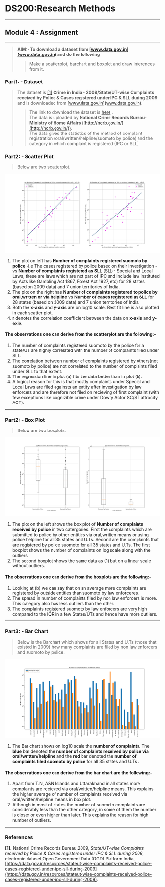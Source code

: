 # DS200:Research Methods
* * *
## Module 4 : Assignment
* * *

> **AIM:- To download a dataset from [www.data.gov.in](www.data.gov.in) and do the following**
>> Make a scatterplot, barchart and boxplot and draw inferences from it.

### Part1: - Dataset
> The dataset is  <a href="#my_anchor">[1]</a> **Crime in India - 2009/State/UT-wise Complaints received by Police & Cases registered under IPC & SLL during 2009** and is  downloaded from [www.data.gov.in](www.data.gov.in).
>> The link to download the dataset is [here](https://data.gov.in/resources/stateut-wise-complaints-received-police-cases-registered-under-ipc-sll-during-2009) .<br/> The data is uploaded by **National Crime Records Bureau- Ministry of Home Affairs** ([http://ncrb.gov.in/](http://ncrb.gov.in/)). <br/>The data gives the statistics of the method of complaint registration (oral/written/helpline/suomoto by police) and the category in which complaint is registered (IPC or SLL)

### Part2: - Scatter Plot
> Below are two scatterplot.

![scatterplot](images/Figure_1.png)

1.  The plot on left has **Number of complaints registered suomoto by police** -i.e The cases registered by police based on their investigation - vs **Number of complaints registered as SLL** (SLL:- Special and Local Laws, these are laws which are not part of IPC and include law instituted by Acts like Gambling Act 1867, Forest Act 1927, etc) for 28 states (based on 2009 data) and 7 union territories of India.
2.  The plot on the right has **Number of complaints registered to police by oral,written or via helpline** vs **Number of cases registered as SLL**  for 28 states (based on 2009 data) and 7 union territories of India.
3.  Both the **x-axis** and **y-axis** are on log10 scale. Best fit line is also plotted in each scatter plot.
4.  **r** denotes the correlation coefficient between the data on **x-axis** and **y-axis**. 
#### The observations one can derive from the scatterplot are the following:-
1.  The number of complaints registered suomoto by the police for a state/UT are highly correlated with the number of complaints filed under SLL. 
2.  The correlation between number of complaints registered by others(not suomoto by police) are not correlated to the number of complaints filed under SLL to that extent.
3.  The regression line in plot (a) fits the data better than in plot (b).   
4.  A logical reason for this is that mostly complaints under Special and Local Laws are filed againsts an entity after investigation by law enforcers and are therefore not filed on recieving of first complaint (with few exceptions like cognizible crime under Dowry Actor SC/ST attrocity ACT).

* * *

### Part2: - Box Plot
> Below are two boxplots.

![Boxplot](images/Figure_2.png)

1.  The plot on the left shows the box plot of **Number of complaints received by police** in two catergories. First the complaints which are submitted to police by other entities via oral,written means or using police helpline for all 35 states and U.Ts. Second are the complaints that are registered by police suomoto for all 35 states and U.Ts. The first boxplot shows the number of complaints on log scale along with the outliers.
2. The second boxplot shows the same data as (1) but on a linear scale without outliers.
#### The observations one can derive from the boxplots are the following:-
1.  Looking at (b) we can say that on an average more complaints are registered by outside entities than suomoto by law enforceres.
2.  The spread in number of complaints filed by non law enforcers is more. This category also has less outliers than the other.
3.  The complaints registered suomoto by law enforcers are very high compared to the IQR in a few States/UTs and hence have more outliers.


* * *
### Part3: - Bar Chart
> Below is the Barchart which shows for all States and U.Ts (those that existed in 2009) how many complaints are filed by non law enforcers and suomoto by police.

![Barchart](images/Figure_3.png)

1.  The Bar chart shows on log10 scale the **number of complaints**. The **blue** bar denoted the **number of complaints  received by police via oral/written/helpline** and the **red** bar denoted the **number of complaints filed suomoto by police** for all 35 states and U.Ts .

#### The observations one can derive from the bar chart are the following:-

1.  Apart from T.N, A&N Islands and Uttarakhand in all states more complaints are recieved via oral/written/helpline means. This explains the higher average of number of complaints received via oral/written/helpline means in box plot.
2.  Although in most of states the number of suomoto complaints are considerably less than the other category, in some of them the number is closer or even higher than later. This explains the reason for high number of outliers.


* * *
### References
<b id="my_anchor">[1].</b> National Crime Records Bureau,2009, _State/UT-wise Complaints received by Police & Cases registered under IPC & SLL during 2009_, electronic dataset,Open Government Data (OGD) Platform India, [https://data.gov.in/resources/stateut-wise-complaints-received-police-cases-registered-under-ipc-sll-during-2009](https://data.gov.in/resources/stateut-wise-complaints-received-police-cases-registered-under-ipc-sll-during-2009).
